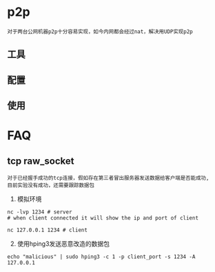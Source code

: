 # p2p

    对于两台公网机器p2p十分容易实现，如今内网都会经过nat，解决用UDP实现p2p

## 工具
## 配置
## 使用

# FAQ
## tcp raw_socket

    对于已经握手成功的tcp连接，假如存在第三者冒出服务器发送数据给客户端是否能成功,
    目前实验没有成功，还需要跟踪数据包
1. 模拟环境
```shell
nc -lvp 1234 # server
# when client connected it will show the ip and port of client

nc 127.0.0.1 1234 # client
```

2. 使用hping3发送恶意改造的数据包
```shell
echo "malicious" | sudo hping3 -c 1 -p client_port -s 1234 -A 127.0.0.1
```
